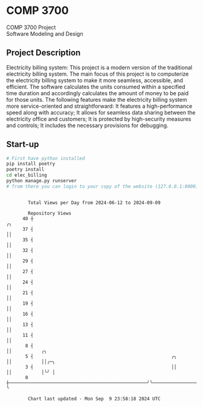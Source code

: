 # COMP 3700
COMP 3700 Project  
Software Modeling and Design
## Project Description
Electricity billing system: This project is a modern version of the traditional electricity billing system. The main focus of this project is to computerize the electricity billing system to make it more seamless, accessible, and efficient. The software calculates the units consumed within a specified time duration and accordingly calculates the amount of money to be paid for those units. The following features make the electricity billing system more service-oriented and straightforward: It features a high-performance speed along with accuracy; It allows for seamless data sharing between the electricity office and customers; It is protected by high-security measures and controls; It includes the necessary provisions for debugging.

## Start-up
```bash
# First have python installed
pip install poetry
poetry install
cd elec_billing
python manage.py runserver
# from there you can login to your copy of the website (127.0.0.1:8000), default creds are admin/admin
```

```

        Total Views per Day from 2024-06-12 to 2024-09-09

        Repository Views
      40 ┼                                                                       ╭╮
      37 ┤                                                                       ││
      35 ┤                                                                       ││
      32 ┤                                                                       ││
      29 ┤                                                                       ││
      27 ┤                                                                       ││
      24 ┤                                                                       ││
      21 ┤                                                                       ││
      19 ┤                                                                       ││
      16 ┤                                                                       ││
      13 ┤                                                                       ││
      11 ┤                                                                       ││
       8 ┤                                                                       ││           ╭╮
       5 ┤                                                   ╭╮                  ││           ││╭─╮
       3 ┤                                                   ││                  ││           │╰╯ │
       0 ┼───────────────────────────────────────────────────╯╰──────────────────╯╰───────────╯   ╰

        Chart last updated - Mon Sep  9 23:58:18 2024 UTC
        
```
